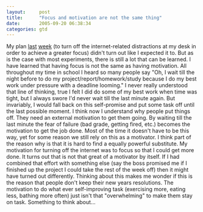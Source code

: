 ```yaml
---
layout:     post
title:      "Focus and motivation are not the same thing"
date:       2005-09-20 06:38:34
categories: gtd
---
```

My plan [last](http://ironboundsoftware.com/blog/2005/09/12/a-better-way-to-focus/) [week](http://ironboundsoftware.com/blog/2005/09/14/keeping-focus/) (to turn off the internet-related distractions at my desk in order to achieve a greater focus) didn't turn out like I expected it to. But as is the case with most experiments, there is still a lot that can be learned. I have learned that having focus is not the same as having motivation. All throughout my time in school I heard so many people say "Oh, I wait till the night before to do my project/report/homework/study because I do my best work under pressure with a deadline looming." I never really understood that line of thinking, true I felt I did do some of my best work when time was tight, but I always swore I'd never wait till the last minute again. But invariably, I would fall back on this self-promise and put some task off until the last possible moment. I think now I understand why people put things off. They need an external motivation to get them going. By waiting till the last minute the fear of failure (bad grade, getting fired, etc.) becomes the motivation to get the job done. Most of the time it doesn't have to be this way, yet for some reason we still rely on this as a motivator. I think part of the reason why is that it is hard to find a equally powerful substitute. My motivation for turning off the internet was to focus so that I could get more done. It turns out that is not that great of a motivator by itself. If I had combined that effort with something else (say the boss promised me if I finished up the project I could take the rest of the week off) then it might have turned out differently. Thinking about this makes me wonder if this is the reason that people don't keep their new years resolutions. The motivation to do what ever self-improving task (exercising more, eating less, bathing more often) just isn't that "overwhelming" to make them stay on task. Something to think about...
